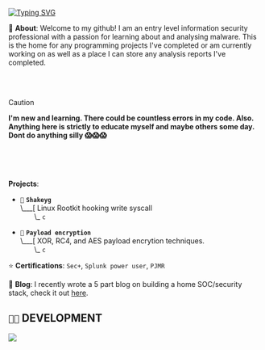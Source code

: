 [![Typing SVG](https://readme-typing-svg.demolab.com?font=Fira+Code&pause=1000&color=345A22&random=false&width=435&separator=%3C&lines=Hello+there%3CI'm+an+entry+level+infosec+analyst%3CInterested+in+malware+analysis%3Cand+offensive+development%3CCurrently%3A+forgetting+';'%3C(again))](https://git.io/typing-svg)

💬 **About**:  Welcome to my github! I am an entry level information security professional with a passion for learning about and analysing malware. This is the home for any programming projects I've completed or am currently working on as well as a place I can store any analysis reports I've completed. 

<br>
<br>

> [!CAUTION]
> **I'm new and learning. There could be countless errors in my code. Also. Anything here is strictly to educate myself and maybe others some day. Dont do anything silly  😱😱😱**

<br>
<br>
<br>


 **Projects**:

- `💉` **`Shakeyg`**<br>
\\___[ Linux Rootkit hooking write syscall<br>
&nbsp;&nbsp;&nbsp;&nbsp;&nbsp;&nbsp;&nbsp;\\\_ `c`

- `🐧` **`Payload encryption`**<br>
\\___[ XOR, RC4, and AES payload encrytion techniques.<br>
&nbsp;&nbsp;&nbsp;&nbsp;&nbsp;&nbsp;&nbsp;\\\_ `c`

⭐ **Certifications**: `Sec+`, `Splunk power user`, `PJMR`

📝 **Blog**: I recently wrote a 5 part blog on building a home SOC/security stack, check it out [here](https://medium.com/@lelkins1313). 

## `👨‍💻` DEVELOPMENT
[![](https://skillicons.dev/icons?i=c,python,rust,bash,powershell,neovim,sublime,visualstudio,vscode,arch,windows)](https://skillicons.dev)









